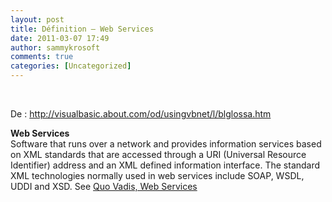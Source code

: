 ```yaml
---
layout: post
title: Définition – Web Services
date: 2011-03-07 17:49
author: sammykrosoft
comments: true
categories: [Uncategorized]
---
```

<p>&nbsp;<p>De : <a title="http://visualbasic.about.com/od/usingvbnet/l/blglossa.htm" href="http://visualbasic.about.com/od/usingvbnet/l/blglossa.htm">http://visualbasic.about.com/od/usingvbnet/l/blglossa.htm</a></p><p><b>Web Services</b>     <br>Software that runs over a network and provides information services based on XML standards that are accessed through a URI (Universal Resource Identifier) address and an XML defined information interface. The standard XML technologies normally used in web services include SOAP, WSDL, UDDI and XSD. See <a href="http://visualbasic.about.com/library/blquovadisa.htm">Quo Vadis, Web Services</a></p></p>

